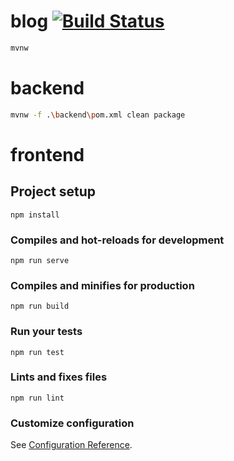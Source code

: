 # blog [![Build Status](https://travis-ci.org/IrinaRozhnovskaya/blog.svg?branch=master)](https://travis-ci.org/IrinaRozhnovskaya/blog)

```bash
mvnw
```

# backend

```bash
mvnw -f .\backend\pom.xml clean package
```

# frontend

## Project setup
```
npm install
```

### Compiles and hot-reloads for development
```
npm run serve
```

### Compiles and minifies for production
```
npm run build
```

### Run your tests
```
npm run test
```

### Lints and fixes files
```
npm run lint
```

### Customize configuration
See [Configuration Reference](https://cli.vuejs.org/config/).
